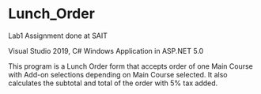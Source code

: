 # Lunch_Order
Lab1 Assignment done at SAIT

Visual Studio 2019, C# Windows Application in ASP.NET 5.0

This program is a Lunch Order form that accepts order of one Main Course
with Add-on selections depending on Main Course selected.
It also calculates the subtotal and total of the order with 5% tax added.
